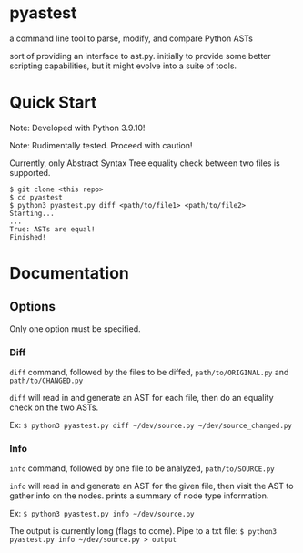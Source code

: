 pyastest
===========================
a command line tool to parse, modify, and compare Python ASTs

sort of providing an interface to ast.py. initially to provide some better scripting capabilities, but it might evolve into a suite of tools.

# Quick Start
Note: Developed with Python 3.9.10!

Note: Rudimentally tested. Proceed with caution!

Currently, only Abstract Syntax Tree equality check between two files is supported.

```console
$ git clone <this repo>
$ cd pyastest
$ python3 pyastest.py diff <path/to/file1> <path/to/file2>
Starting...
...
True: ASTs are equal!
Finished!
```

# Documentation
## Options
Only one option must be specified.
### Diff
`diff` command, followed by the files to be diffed, `path/to/ORIGINAL.py` and `path/to/CHANGED.py`

`diff` will read in and generate an AST for each file, then do an equality check on the two ASTs.

Ex: `$ python3 pyastest.py diff ~/dev/source.py ~/dev/source_changed.py` 

### Info

`info` command, followed by one file to be analyzed, `path/to/SOURCE.py`

`info` will read in and generate an AST for the given file, then visit the AST to gather info on the nodes.
prints a summary of node type information.

Ex: `$ python3 pyastest.py info ~/dev/source.py`

The output is currently long (flags to come). Pipe to a txt file:
```$ python3 pyastest.py info ~/dev/source.py > output```
